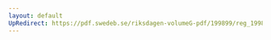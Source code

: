 ```yaml
---
layout: default
UpRedirect: https://pdf.swedeb.se/riksdagen-volumeG-pdf/199899/reg_199899/reg_199899_0114.pdf
---
```

